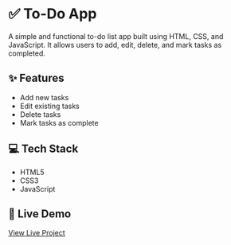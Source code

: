 # ✅ To-Do App

A simple and functional to-do list app built using HTML, CSS, and JavaScript. It allows users to add, edit, delete, and mark tasks as completed.

## ✨ Features
- Add new tasks
- Edit existing tasks
- Delete tasks
- Mark tasks as complete

## 💻 Tech Stack
- HTML5
- CSS3
- JavaScript

## 🔗 Live Demo
[View Live Project](https://your-live-link.netlify.app)


